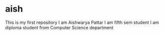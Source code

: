 # aish
This is my first repository
I am Aishwarya Pattar
I am fifth sem student
I am diploma student from Computer Science department

